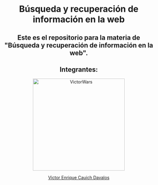 <h1 align="center">Búsqueda y recuperación de información en la web</h2>
<h2 align="center">Este es el repositorio para la materia de "Búsqueda y recuperación de información en la web".</h2>
  <h2 align="center">Integrantes:</h2>
<p align="center">

 <img href="https://github.com/VictorWars" width="300px" src="https://avatars.githubusercontent.com/u/50329391?v=4" align="center" alt="VictorWars" />
 <a href="https://github.com/VictorWars">
      <p align="center" >Victor Enrique Cauich Davalos</p>
 </a>
</p>
